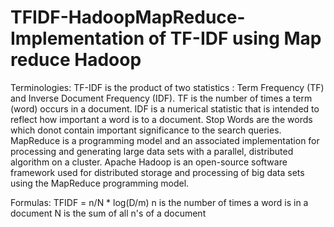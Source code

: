# TFIDF-HadoopMapReduce- Implementation of TF-IDF using Map reduce Hadoop

Terminologies:
TF-IDF is the product of two statistics : Term Frequency (TF) and Inverse Document Frequency (IDF).
TF is the number of times a term (word) occurs in a document.
IDF is a numerical statistic that is intended to reflect how important a word is to a document.
Stop Words are the words which donot contain important significance to the search queries.
MapReduce is a programming model and an associated implementation for processing and generating large data sets with a parallel, distributed algorithm on a cluster.
Apache Hadoop is an open-source software framework used for distributed storage and processing of big data sets using the MapReduce programming model.

Formulas:
TFIDF = n/N * log(D/m) n is the number of times a word is in a document N is the sum of all n's of a document
